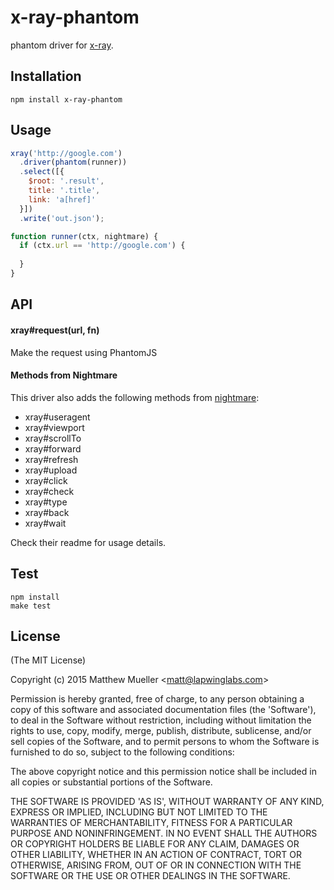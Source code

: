 
# x-ray-phantom

  phantom driver for [x-ray](https://github.com/lapwinglabs/x-ray).

## Installation

```
npm install x-ray-phantom
```

## Usage

```js
xray('http://google.com')
  .driver(phantom(runner))
  .select([{
    $root: '.result',
    title: '.title',
    link: 'a[href]'
  }])
  .write('out.json');

function runner(ctx, nightmare) {
  if (ctx.url == 'http://google.com') {
    
  }
}
```

## API

#### xray#request(url, fn)

Make the request using PhantomJS

#### Methods from Nightmare

This driver also adds the following methods from [nightmare](https://github.com/segmentio/nightmare):

- xray#useragent
- xray#viewport
- xray#scrollTo
- xray#forward
- xray#refresh
- xray#upload
- xray#click
- xray#check
- xray#type
- xray#back
- xray#wait

Check their readme for usage details.

## Test

```
npm install
make test
```

## License

(The MIT License)

Copyright (c) 2015 Matthew Mueller &lt;matt@lapwinglabs.com&gt;

Permission is hereby granted, free of charge, to any person obtaining
a copy of this software and associated documentation files (the
'Software'), to deal in the Software without restriction, including
without limitation the rights to use, copy, modify, merge, publish,
distribute, sublicense, and/or sell copies of the Software, and to
permit persons to whom the Software is furnished to do so, subject to
the following conditions:

The above copyright notice and this permission notice shall be
included in all copies or substantial portions of the Software.

THE SOFTWARE IS PROVIDED 'AS IS', WITHOUT WARRANTY OF ANY KIND,
EXPRESS OR IMPLIED, INCLUDING BUT NOT LIMITED TO THE WARRANTIES OF
MERCHANTABILITY, FITNESS FOR A PARTICULAR PURPOSE AND NONINFRINGEMENT.
IN NO EVENT SHALL THE AUTHORS OR COPYRIGHT HOLDERS BE LIABLE FOR ANY
CLAIM, DAMAGES OR OTHER LIABILITY, WHETHER IN AN ACTION OF CONTRACT,
TORT OR OTHERWISE, ARISING FROM, OUT OF OR IN CONNECTION WITH THE
SOFTWARE OR THE USE OR OTHER DEALINGS IN THE SOFTWARE.
